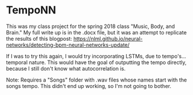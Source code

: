 # TempoNN
This was my class project for the spring 2018 class "Music, Body, and Brain." My full write up is in the .docx file, but it was an attempt to replicate the results of this blogpost: https://nlml.github.io/neural-networks/detecting-bpm-neural-networks-update/ 

If I was to try this again, I would try incorporating LSTMs, due to tempo's... temporal nature. This would have the goal of outputting the tempo directly, because I still don't know what autocorrelation is. 

Note: Requires a "Songs" folder with .wav files whose names start with the songs tempo. This didn't end up working, so I'm not going to bother. 
